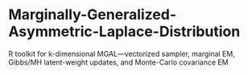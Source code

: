 # Marginally-Generalized-Asymmetric-Laplace-Distribution
R toolkit for k-dimensional MGAL—vectorized sampler, marginal EM, Gibbs/MH latent-weight updates, and Monte-Carlo covariance EM
